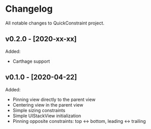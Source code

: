 # Changelog

All notable changes to QuickConstraint project.

## v0.2.0 - [2020-xx-xx]

Added:
* Carthage support

## v0.1.0 - [2020-04-22]

Added:
* Pinning view directly to the parent view
* Centering view in the parent view
* Simple sizing constraints
* Simple UIStackView initialization
* Pinning opposite constraints: top <-> bottom, leading <->  trailing